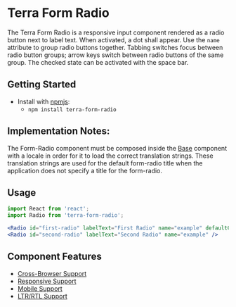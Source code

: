 # Terra Form Radio

The Terra Form Radio is a responsive input component rendered as a radio button next to label text. When activated, a dot shall appear. Use the `name` attribute to group radio buttons together. Tabbing switches focus between radio button groups; arrow keys switch between radio buttons of the same group. The checked state can be activated with the space bar.

## Getting Started

- Install with [npmjs](https://www.npmjs.com):
  - `npm install terra-form-radio`

## Implementation Notes:

The Form-Radio component must be composed inside the [Base][1] component with a locale in order for it to load the correct translation strings. These translation strings are used for the default form-radio title when the application does not specify a title for the form-radio.

[1]: https://github.com/cerner/terra-core/tree/master/packages/terra-base/docs

## Usage

```jsx
import React from 'react';
import Radio from 'terra-form-radio';

<Radio id="first-radio" labelText="First Radio" name="example" defaultChecked />
<Radio id="second-radio" labelText="Second Radio" name="example" />
```

## Component Features

 * [Cross-Browser Support](https://github.com/cerner/terra-ui/blob/master/src/terra-dev-site/contributing/ComponentStandards.e.contributing.md#cross-browser-support)
 * [Responsive Support](https://github.com/cerner/terra-ui/blob/master/src/terra-dev-site/contributing/ComponentStandards.e.contributing.md#responsive-support)
 * [Mobile Support](https://github.com/cerner/terra-ui/blob/master/src/terra-dev-site/contributing/ComponentStandards.e.contributing.md#mobile-support)
 * [LTR/RTL Support](https://github.com/cerner/terra-ui/blob/master/src/terra-dev-site/contributing/ComponentStandards.e.contributing.md#ltr--rtl-support)
